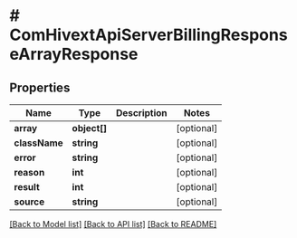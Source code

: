 # # ComHivextApiServerBillingResponseArrayResponse

## Properties

Name | Type | Description | Notes
------------ | ------------- | ------------- | -------------
**array** | **object[]** |  | [optional]
**className** | **string** |  | [optional]
**error** | **string** |  | [optional]
**reason** | **int** |  | [optional]
**result** | **int** |  | [optional]
**source** | **string** |  | [optional]

[[Back to Model list]](../../README.md#models) [[Back to API list]](../../README.md#endpoints) [[Back to README]](../../README.md)
